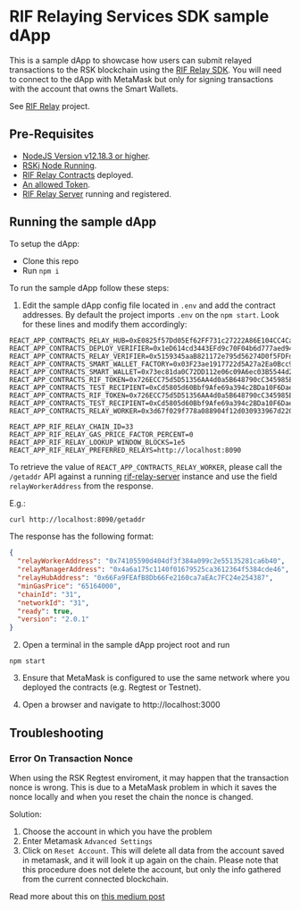 # RIF Relaying Services SDK sample dApp

This is a sample dApp to showcase how users can submit relayed transactions to the RSK blockchain using the [RIF Relay SDK](https://github.com/infuy/relaying-services-sdk). You will need to connect to the dApp with MetaMask but only for signing transactions with the account that owns the Smart Wallets.

See [RIF Relay](https://github.com/rsksmart/rif-relay) project.


## Pre-Requisites

* [NodeJS Version v12.18.3 or higher](https://nodejs.org/en/download/).
* [RSKj Node Running](https://github.com/rsksmart/rskj).
* [RIF Relay Contracts](https://github.com/anarancio/rif-relay-contracts) deployed.
* [An allowed Token](https://github.com/anarancio/rif-relay-contracts#allowing-tokens).
* [RIF Relay Server](https://github.com/infuy/rif-relay-server) running and registered.

## Running the sample dApp

To setup the dApp:

* Clone this repo 
* Run `npm i`

To run the sample dApp follow these steps:

1. Edit the sample dApp config file located in `.env` and add the contract addresses. By default the project imports `.env` on the `npm start`. Look for these lines and modify them accordingly:
```
REACT_APP_CONTRACTS_RELAY_HUB=0xE0825f57Dd05Ef62FF731c27222A86E104CC4Cad
REACT_APP_CONTRACTS_DEPLOY_VERIFIER=0x1eD614cd3443EFd9c70F04b6d777aed947A4b0c4
REACT_APP_CONTRACTS_RELAY_VERIFIER=0x5159345aaB821172e795d56274D0f5FDFdC6aBD9
REACT_APP_CONTRACTS_SMART_WALLET_FACTORY=0x03F23ae1917722d5A27a2Ea0Bcc98725a2a2a49a
REACT_APP_CONTRACTS_SMART_WALLET=0x73ec81da0C72DD112e06c09A6ec03B5544d26F05
REACT_APP_CONTRACTS_RIF_TOKEN=0x726ECC75d5D51356AA4d0a5B648790cC345985ED
REACT_APP_CONTRACTS_TEST_RECIPIENT=0xCd5805d60Bbf9Afe69a394c2BDa10F6Dae2c39AF
REACT_APP_CONTRACTS_RIF_TOKEN=0x726ECC75d5D51356AA4d0a5B648790cC345985ED
REACT_APP_CONTRACTS_TEST_RECIPIENT=0xCd5805d60Bbf9Afe69a394c2BDa10F6Dae2c39AF
REACT_APP_CONTRACTS_RELAY_WORKER=0x3d67f029f778a088904f12d030933967d220faa3

REACT_APP_RIF_RELAY_CHAIN_ID=33
REACT_APP_RIF_RELAY_GAS_PRICE_FACTOR_PERCENT=0
REACT_APP_RIF_RELAY_LOOKUP_WINDOW_BLOCKS=1e5
REACT_APP_RIF_RELAY_PREFERRED_RELAYS=http://localhost:8090
```

To retrieve the value of `REACT_APP_CONTRACTS_RELAY_WORKER`, please call the `/getaddr` API against a running [rif-relay-server](https://github.com/infuy/rif-relay-server) instance and use the field `relayWorkerAddress` from the response.

E.g.:
```bash
curl http://localhost:8090/getaddr
```
The response has the following format:
```json
{
  "relayWorkerAddress": "0x74105590d404df3f384a099c2e55135281ca6b40",
  "relayManagerAddress": "0x4a6a175c1140f01679525ca3612364f5384cde46",
  "relayHubAddress": "0x66Fa9FEAfB8Db66Fe2160ca7aEAc7FC24e254387",
  "minGasPrice": "65164000",
  "chainId": "31",
  "networkId": "31",
  "ready": true,
  "version": "2.0.1"
}
```

2. Open a terminal in the sample dApp project root and run

```
npm start
```

3. Ensure that MetaMask is configured to use the same network where you deployed the contracts (e.g. Regtest or Testnet).

4. Open a browser and navigate to http://localhost:3000

## Troubleshooting
### Error On Transaction Nonce
When using the RSK Regtest enviroment, it may happen that the transaction nonce is wrong. This is due to a MetaMask problem in which it saves the nonce locally and when you reset the chain the nonce is changed.

Solution:
1. Choose the account in which you have the problem
2. Enter Metamask `Advanced Settings`
3. Click on `Reset Account`. This will delete all data from the account saved in metamask, and it will look it up again on the chain. Please note that this procedure does not delete the account, but only the info gathered from the current connected blockchain.

Read more about this on [this medium post](https://medium.com/singapore-blockchain-dapps/reset-metamask-nonce-766dd4c27ca8)
